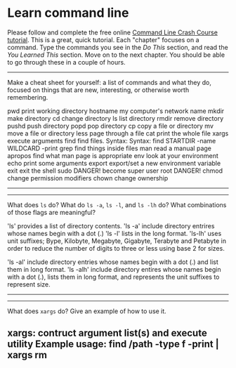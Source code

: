 # Learn command line

Please follow and complete the free online [Command Line Crash Course
tutorial](http://cli.learncodethehardway.org/book/). This is a great,
quick tutorial. Each "chapter" focuses on a command. Type the commands
you see in the _Do This_ section, and read the _You Learned This_
section. Move on to the next chapter. You should be able to go through
these in a couple of hours.


---

Make a cheat sheet for yourself: a list of commands and what they do, focused on things that are new, interesting, or otherwise worth remembering.

pwd
print working directory
hostname
my computer's network name
mkdir
make directory
cd
change directory
ls
list directory
rmdir
remove directory
pushd
push directory
popd
pop directory
cp
copy a file or directory
mv
move a file or directory
less
page through a file
cat
print the whole file
xargs
execute arguments
find
find files. Syntax: Syntax: find STARTDIR -name WILDCARD -print
grep
find things inside files
man
read a manual page
apropos
find what man page is appropriate
env
look at your environment
echo
print some arguments
export
export/set a new environment variable
exit
exit the shell
sudo
DANGER! become super user root DANGER!
chmod
change permission modifiers
chown
change ownership

---


---

What does `ls` do? What do `ls -a`, `ls -l`, and `ls -lh` do? What combinations of those flags are meaningful?

'ls' provides a list of directory contents.
'ls -a' include directory entrires whose names begin with a dot (.)
'ls -l' lists in the long format.
'ls-lh' uses unit suffixes; Bype, Kilobyte, Megabyte, Gigabyte, Terabyte and Petabyte in order to reduce the number of digits to three or less using base 2 for sizes. 

'ls -al' include directory entries whose names begin with a dot (.) and list them in long format.
'ls -alh' include directory entires whose names begin with a dot (.), lists them in long format, and represents the unit suffixes to represent size.

---


---

What does `xargs` do? Give an example of how to use it.

xargs: contruct argument list(s) and execute utility
Example usage: find /path -type f -print | xargs rm
---
